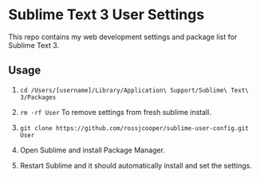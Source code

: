 # Sublime Text 3 User Settings

This repo contains my web development settings and package list for Sublime Text 3.

## Usage

1. `cd /Users/[username]/Library/Application\ Support/Sublime\ Text\ 3/Packages` 
2. `rm -rf User` To remove settings from fresh sublime install.

3. `git clone https://github.com/rossjcooper/sublime-user-config.git User`

4. Open Sublime and install Package Manager.

5. Restart Sublime and it should automatically install and set the settings.
